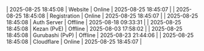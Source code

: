 | 2025-08-25 18:45:08 | Website | Online | 2025-08-25 18:45:07 |
| 2025-08-25 18:45:08 | Registration | Online | 2025-08-25 18:45:07 |
| 2025-08-25 18:45:08 | Auth Server | Offline | 2025-08-18 09:33:31 |
| 2025-08-25 18:45:08 | Kezan (PvE) | Offline | 2025-08-03 17:58:02 |
| 2025-08-25 18:45:08 | Gurubashi (PvP) | Offline | 2025-08-23 21:44:06 |
| 2025-08-25 18:45:08 | Cloudflare | Online | 2025-08-25 18:45:07 |
